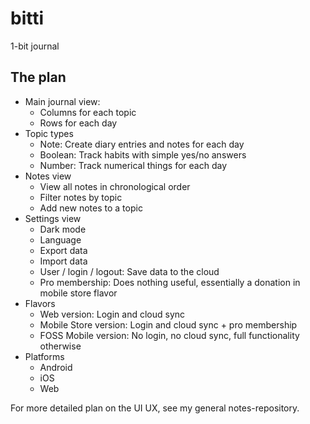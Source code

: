 # bitti

1-bit journal

## The plan

- Main journal view:
  - Columns for each topic
  - Rows for each day
- Topic types
  - Note: Create diary entries and notes for each day
  - Boolean: Track habits with simple yes/no answers
  - Number: Track numerical things for each day
- Notes view
  - View all notes in chronological order
  - Filter notes by topic
  - Add new notes to a topic
- Settings view
  - Dark mode
  - Language
  - Export data
  - Import data
  - User / login / logout: Save data to the cloud
  - Pro membership: Does nothing useful, essentially a donation in mobile store flavor
- Flavors
  - Web version: Login and cloud sync
  - Mobile Store version: Login and cloud sync + pro membership
  - FOSS Mobile version: No login, no cloud sync, full functionality otherwise
- Platforms
  - Android
  - iOS
  - Web

For more detailed plan on the UI UX, see my general notes-repository.
